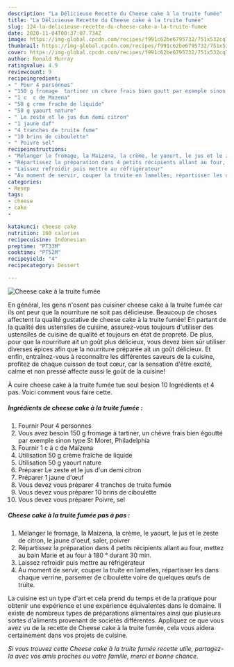 ```yaml
---
description: "La Délicieuse Recette du Cheese cake à la truite fumée"
title: "La Délicieuse Recette du Cheese cake à la truite fumée"
slug: 124-la-delicieuse-recette-du-cheese-cake-a-la-truite-fumee
date: 2020-11-04T00:37:07.734Z
image: https://img-global.cpcdn.com/recipes/f991c62be6795732/751x532cq70/cheese-cake-a-la-truite-fumee-photo-principale-de-la-recette.jpg
thumbnail: https://img-global.cpcdn.com/recipes/f991c62be6795732/751x532cq70/cheese-cake-a-la-truite-fumee-photo-principale-de-la-recette.jpg
cover: https://img-global.cpcdn.com/recipes/f991c62be6795732/751x532cq70/cheese-cake-a-la-truite-fumee-photo-principale-de-la-recette.jpg
author: Ronald Murray
ratingvalue: 4.9
reviewcount: 9
recipeingredient:
- " Pour 4 personnes"
- "150 g fromage  tartiner un chvre frais bien goutt par exemple sinon type St Moret Philadelphia"
- "1 c  c de Mazena"
- "50 g crme frache de liquide"
- "50 g yaourt nature"
- " Le zeste et le jus dun demi citron"
- "1 jaune duf"
- "4 tranches de truite fume"
- "10 brins de ciboulette"
- " Poivre sel"
recipeinstructions:
- "Mélanger le fromage, la Maizena, la crème, le yaourt, le jus et le zeste de citron, le jaune d&#39;oeuf, saler, poivrer"
- "Répartissez la préparation dans 4 petits récipients allant au four, mettez au bain Marie et au four à 180 ° durant 30 min."
- "Laissez refroidir puis mettre au réfrigérateur"
- "Au moment de servir, couper la truite en lamelles, répartisser les dans chaque verrine, parsemer de ciboulette voire de quelques œufs de truite."
categories:
- Resep
tags:
- cheese
- cake
- 

katakunci: cheese cake  
nutrition: 160 calories
recipecuisine: Indonesian
preptime: "PT33M"
cooktime: "PT52M"
recipeyield: "4"
recipecategory: Dessert

---
```



![Cheese cake à la truite fumée](https://img-global.cpcdn.com/recipes/f991c62be6795732/751x532cq70/cheese-cake-a-la-truite-fumee-photo-principale-de-la-recette.jpg)

En général, les gens n'osent pas cuisiner cheese cake à la truite fumée car ils ont peur que la nourriture ne soit pas délicieuse. Beaucoup de choses affectent la qualité gustative de cheese cake à la truite fumée! En partant de la qualité des ustensiles de cuisine, assurez-vous toujours d'utiliser des ustensiles de cuisine de qualité et toujours en état de propreté. De plus, pour que la nourriture ait un goût plus délicieux, vous devez bien sûr utiliser diverses épices afin que la nourriture préparée ait un goût délicieux. Et enfin, entraînez-vous à reconnaître les différentes saveurs de la cuisine, profitez de chaque cuisson de tout cœur, car la sensation d'être excité, calme et non pressé affecte aussi le goût de la cuisine!

<!--inarticleads1-->

À cuire cheese cake à la truite fumée tue seul besion 10 Ingrédients et 4 pas. Voici comment vous faire cette.

##### Ingrédients de cheese cake à la truite fumée :

1. Fournir  Pour 4 personnes
1. Vous avez besoin 150 g fromage à tartiner, un chèvre frais bien égoutté par exemple sinon type St Moret, Philadelphia
1. Fournir 1 c à c de Maïzena
1. Utilisation 50 g crème fraîche de liquide
1. Utilisation 50 g yaourt nature
1. Préparer  Le zeste et le jus d&#39;un demi citron
1. Préparer 1 jaune d&#39;œuf
1. Vous devez vous préparer 4 tranches de truite fumée
1. Vous devez vous préparer 10 brins de ciboulette
1. Vous devez vous préparer  Poivre, sel




<!--inarticleads2-->

##### Cheese cake à la truite fumée pas à pas :

1. Mélanger le fromage, la Maizena, la crème, le yaourt, le jus et le zeste de citron, le jaune d&#39;oeuf, saler, poivrer
1. Répartissez la préparation dans 4 petits récipients allant au four, mettez au bain Marie et au four à 180 ° durant 30 min.
1. Laissez refroidir puis mettre au réfrigérateur
1. Au moment de servir, couper la truite en lamelles, répartisser les dans chaque verrine, parsemer de ciboulette voire de quelques œufs de truite.




<!--inarticleads1-->

<p>
La cuisine est un type d'art et cela prend du temps et de la pratique pour obtenir une expérience et une expérience équivalentes dans le domaine. Il existe de nombreux types de préparations alimentaires ainsi que plusieurs sortes d'aliments provenant de sociétés différentes. Appliquez ce que vous avez vu de la recette de Cheese cake à la truite fumée, cela vous aidera certainement dans vos projets de cuisine.
</p>

<p>
<i>Si vous trouvez cette Cheese cake à la truite fumée recette utile, partagez-la avec vos amis proches ou votre famille, merci et bonne chance.</i>
</p>
